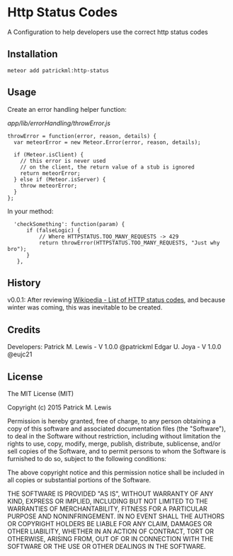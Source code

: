 # Http Status Codes
A Configuration to help developers use the correct http status codes

## Installation
`meteor add patrickml:http-status`

## Usage
Create an error handling helper function:

*app/lib/errorHandling/throwError.js*

    throwError = function(error, reason, details) {
      var meteorError = new Meteor.Error(error, reason, details);

      if (Meteor.isClient) {
        // this error is never used
        // on the client, the return value of a stub is ignored
        return meteorError;
      } else if (Meteor.isServer) {
        throw meteorError;
      }
    };

In your method:

      'checkSomething': function(param) {
          if (falseLogic) {
              // Where HTTPSTATUS.TOO_MANY_REQUESTS -> 429
              return throwError(HTTPSTATUS.TOO_MANY_REQUESTS, "Just why bro");
          }
       },


## History
v0.0.1: After reviewing  [Wikipedia - List of HTTP status codes](https://en.wikipedia.org/wiki/List_of_HTTP_status_codes), and because winter was coming, this was inevitable to be created.

## Credits
Developers:
Patrick M. Lewis - V 1.0.0 @patrickml
Edgar U. Joya - V 1.0.0 @eujc21

## License

The MIT License (MIT)

Copyright (c) 2015 Patrick M. Lewis

Permission is hereby granted, free of charge, to any person obtaining a copy
of this software and associated documentation files (the "Software"), to deal
in the Software without restriction, including without limitation the rights
to use, copy, modify, merge, publish, distribute, sublicense, and/or sell
copies of the Software, and to permit persons to whom the Software is
furnished to do so, subject to the following conditions:

The above copyright notice and this permission notice shall be included in all
copies or substantial portions of the Software.

THE SOFTWARE IS PROVIDED "AS IS", WITHOUT WARRANTY OF ANY KIND, EXPRESS OR
IMPLIED, INCLUDING BUT NOT LIMITED TO THE WARRANTIES OF MERCHANTABILITY,
FITNESS FOR A PARTICULAR PURPOSE AND NONINFRINGEMENT. IN NO EVENT SHALL THE
AUTHORS OR COPYRIGHT HOLDERS BE LIABLE FOR ANY CLAIM, DAMAGES OR OTHER
LIABILITY, WHETHER IN AN ACTION OF CONTRACT, TORT OR OTHERWISE, ARISING FROM,
OUT OF OR IN CONNECTION WITH THE SOFTWARE OR THE USE OR OTHER DEALINGS IN THE
SOFTWARE.
